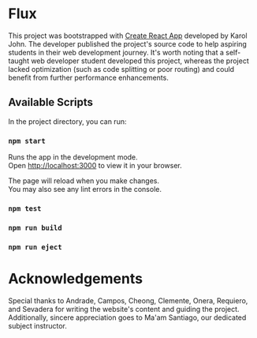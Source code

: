 # Flux

This project was bootstrapped with [Create React App](https://github.com/facebook/create-react-app) developed by Karol John. 
The developer published the project's source code to help aspiring students in their web development journey. It's worth noting that a self-taught web developer student developed this project, whereas the project lacked optimization (such as code splitting or poor routing) and could benefit from further performance enhancements.

## Available Scripts

In the project directory, you can run:

### `npm start`

Runs the app in the development mode.\
Open [http://localhost:3000](http://localhost:3000) to view it in your browser.

The page will reload when you make changes.\
You may also see any lint errors in the console.

### `npm test`

### `npm run build`

### `npm run eject`

# Acknowledgements

Special thanks to Andrade, Campos, Cheong, Clemente, Onera, Requiero, and Sevadera for writing the website's content and guiding the project. Additionally, sincere appreciation goes to Ma'am Santiago, our dedicated subject instructor.

